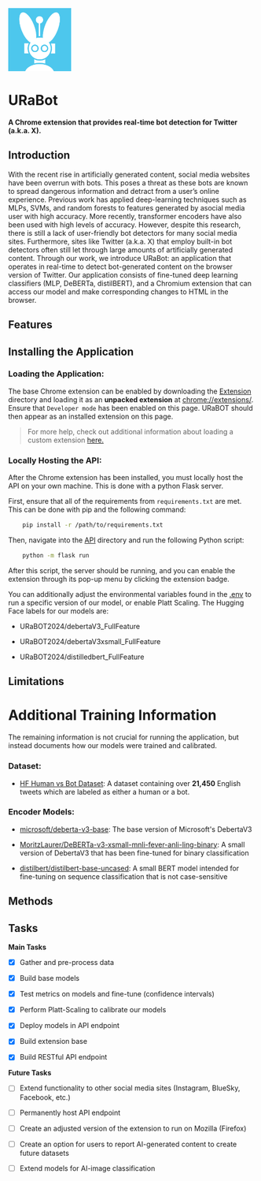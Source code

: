 
<img src="Extension/icons/icon128.png" />


# URaBot



**A Chrome extension that provides real-time bot detection for Twitter (a.k.a. X).**



## Introduction

With the recent rise in artificially generated content, social media websites have been overrun with bots. This poses
a threat as these bots are known to spread dangerous information and detract from a user’s online experience. Previous 
work has applied deep-learning techniques such as MLPs, SVMs, and random forests to features generated by asocial media 
user with high accuracy. More recently, transformer encoders have also been used with high levels of accuracy. However,
despite this research, there is still a lack of user-friendly bot detectors for many social media sites. Furthermore,
sites like Twitter (a.k.a. X) that employ built-in bot detectors often still let through large amounts
of artificially generated content. Through our work, we introduce URaBot: an application that operates in real-time
to detect bot-generated content on the browser version of Twitter. Our application consists of fine-tuned deep learning 
classifiers (MLP, DeBERTa, distilBERT), and a Chromium extension that can access our model and make corresponding changes to 
HTML in the browser.


## Features


## Installing the Application

### Loading the Application:
The base Chrome extension can be enabled by downloading the [Extension](Extension) directory and loading it as an **unpacked extension** at [<nobr>chrome://extensions/</nobr>](chrome://extensions/). Ensure that `Developer mode` has been enabled on this page. URaBOT should then appear as an installed extension on this page.

> For more help, check out additional information about loading a custom extension [here.](https://knowledge.workspace.google.com/kb/load-unpacked-extensions-000005962)


### Locally Hosting the API:

After the Chrome extension has been installed, you must locally host the API on your own machine. This is done with a python Flask server.

First, ensure that all of the requirements from `requirements.txt` are met. This can be done with pip and the following command:
```bash
    pip install -r /path/to/requirements.txt
```

Then, navigate into the [API](API) directory and run the following Python script:
```bash
    python -m flask run
```


After this script, the server should be running, and you can enable the extension through its pop-up menu by clicking the extension badge.

You can additionally adjust the environmental variables found in the [.env](API/.env) to run a specific version of our model, or enable Platt Scaling. The Hugging Face labels for our models are:

- URaBOT2024/debertaV3_FullFeature

- URaBOT2024/debertaV3xsmall_FullFeature

- URaBOT2024/distilledbert_FullFeature

## Limitations



# Additional Training Information

The remaining information is not crucial for running the application, but instead documents how our models were trained and calibrated.

### Dataset:

- [HF Human vs Bot Dataset](https://huggingface.co/datasets/airt-ml/twitter-human-bots): A dataset containing over **21,450** English tweets which are labeled as either a human or a bot.

### Encoder Models:

- [microsoft/deberta-v3-base](https://huggingface.co/microsoft/deberta-v3-base): The base version of Microsoft's DebertaV3

- [MoritzLaurer/DeBERTa-v3-xsmall-mnli-fever-anli-ling-binary](https://huggingface.co/MoritzLaurer/DeBERTa-v3-xsmall-mnli-fever-anli-ling-binary): A small version of DebertaV3 that has been fine-tuned for binary classification

- [distilbert/distilbert-base-uncased](https://huggingface.co/distilbert/distilbert-base-uncased): A small BERT model intended for fine-tuning on sequence classification that is not case-sensitive

## Methods

## Tasks
**Main Tasks**
- [x] Gather and pre-process data
- [x] Build base models
- [x] Test metrics on models and fine-tune (confidence intervals)
- [x] Perform Platt-Scaling to calibrate our models 
- [x] Deploy models in API endpoint
- [x] Build extension base
- [x] Build RESTful API endpoint


**Future Tasks**
- [ ] Extend functionality to other social media sites (Instagram, BlueSky, Facebook, etc.)
- [ ] Permanently host API endpoint
- [ ] Create an adjusted version of the extension to run on Mozilla (Firefox)
- [ ] Create an option for users to report AI-generated content to create future datasets
- [ ] Extend models for AI-image classification



